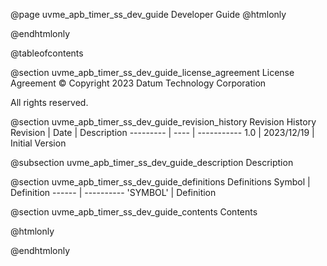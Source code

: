 @page uvme_apb_timer_ss_dev_guide Developer Guide
@htmlonly
<div class="autonumbering">
@endhtmlonly


@tableofcontents


@section uvme_apb_timer_ss_dev_guide_license_agreement License Agreement
© Copyright 2023 Datum Technology Corporation

All rights reserved.


@section uvme_apb_timer_ss_dev_guide_revision_history Revision History
Revision  | Date | Description
--------- | ---- | -----------
1.0 | 2023/12/19 | Initial Version

@subsection uvme_apb_timer_ss_dev_guide_description Description


@section uvme_apb_timer_ss_dev_guide_definitions Definitions
Symbol | Definition
------ | ----------
 'SYMBOL' | Definition


@section uvme_apb_timer_ss_dev_guide_contents Contents


@htmlonly
</div>
@endhtmlonly